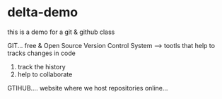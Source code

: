 # delta-demo
this is a demo for a git &amp; github class


GIT...
free & Open Source Version Control System --> tootls that help to tracks changes in code

1) track the history
2) help  to collaborate

GTIHUB....
website where we host repositories online...
